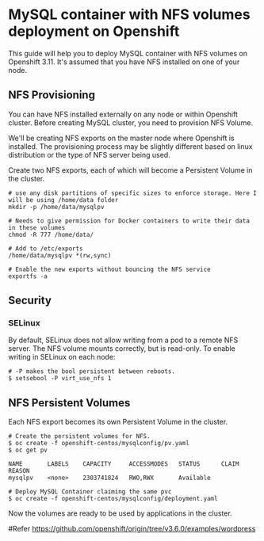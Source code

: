 # MySQL container with NFS volumes deployment on Openshift

This guide will help you to deploy MySQL container with NFS volumes on Openshift 3.11. It's assumed that you have NFS installed on one of your node.

## NFS Provisioning

You can have NFS installed externally on any node or within Openshift cluster. 
Before creating MySQL cluster, you need to provision NFS Volume. 

We'll be creating NFS exports on the master node where Openshift is installed. The provisioning process may be slightly different based on linux distribution or the type of NFS server being used.

Create two NFS exports, each of which will become a Persistent Volume in the cluster.

```
# use any disk partitions of specific sizes to enforce storage. Here I will be using /home/data folder
mkdir -p /home/data/mysqlpv

# Needs to give permission for Docker containers to write their data in these volumes
chmod -R 777 /home/data/

# Add to /etc/exports
/home/data/mysqlpv *(rw,sync)

# Enable the new exports without bouncing the NFS service
exportfs -a

```

## Security

### SELinux

By default, SELinux does not allow writing from a pod to a remote NFS server. The NFS volume mounts correctly, but is read-only.
To enable writing in SELinux on each node:

```
# -P makes the bool persistent between reboots.
$ setsebool -P virt_use_nfs 1
```

## NFS Persistent Volumes

Each NFS export becomes its own Persistent Volume in the cluster.

```
# Create the persistent volumes for NFS.
$ oc create -f openshift-centos/mysqlconfig/pv.yaml
$ oc get pv

NAME       LABELS    CAPACITY     ACCESSMODES   STATUS      CLAIM     REASON
mysqlpv    <none>    2303741824   RWO,RWX       Available             

```

```
# Deploy MySQL Container claiming the same pvc
$ oc create -f openshift-centos/mysqlconfig/deployment.yaml
```

Now the volumes are ready to be used by applications in the cluster.

#Refer https://github.com/openshift/origin/tree/v3.6.0/examples/wordpress 
